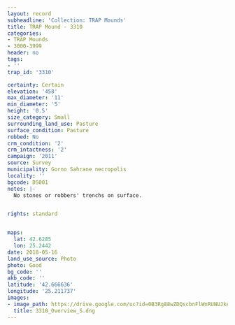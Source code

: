 ```yaml
---
layout: record
subheadline: 'Collection: TRAP Mounds'
title: TRAP Mound - 3310
categories:
- TRAP Mounds
- 3000-3999
header: no
tags:
- ''
trap_id: '3310'

certainty: Certain
elevation: '458'
max_diameter: '11'
min_diameter: '5'
height: '0.5'
size_category: Small
surrounding_land_use: Pasture
surface_condition: Pasture
robbed: No
crm_condition: '2'
crm_intactness: '2'
campaign: '2011'
source: Survey
municipality: Gorno Sahrane necropolis
locality: ''
bgcode: DS001
notes: |-
  No stones or robbers' trenchs on surface.


rights: standard


maps:
  lat: 42.6285
  lon: 25.2442
date: 2018-05-16
land_use_source: Photo
photo: Good
bg_code: ''
akb_code: ''
latitude: '42.666636'
longitude: '25.211737'
images:
- image_path: https://drive.google.com/uc?id=0B3Rg88wZDQscbnFlWnRUNUJkeE0
  title: 3310_Overview_S.dng
---
```

